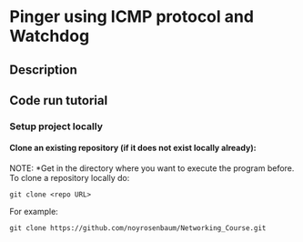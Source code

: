 <!-- Explanation of the assignment and how to code works -->
# Pinger using ICMP protocol and Watchdog

## Description

## Code run tutorial

### Setup project locally

#### Clone an existing repository (**if it does not exist locally already**):
NOTE: *Get in the directory where you want to execute the program before.
To clone a repository locally do:
```
git clone <repo URL>
```
For example:
```
git clone https://github.com/noyrosenbaum/Networking_Course.git
```


